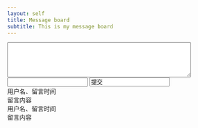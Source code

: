 ```yaml
---
layout: self
title: Message board
subtitle: This is my message board
---
```


<div>
    <!-- 输入部分 -->
    <div>
        <textarea cols="50" rows="5"></textarea>
        <input type="text">
        <input type="sublit" value="提交">
    </div>
    <!-- 显示部分 --> 
    <div>
        <div>
            用户名、留言时间<br>
            留言内容
        </div>
        <div>
            用户名、留言时间<br>
            留言内容
        </div>
    </div>
</div>